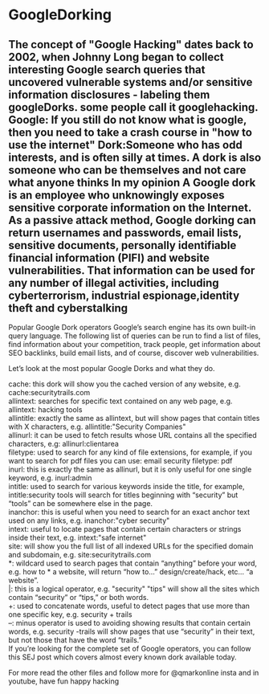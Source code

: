 # GoogleDorking
The concept of "Google Hacking" dates back to 2002, when Johnny Long began to collect interesting Google search queries that uncovered vulnerable systems and/or sensitive information disclosures - labeling them googleDorks. some people call it googlehacking.  Google: If you still do not know what is google, then you need to take a crash course in "how to use the internet"  Dork:Someone who has odd interests, and is often silly at times. A dork is also someone who can be themselves and not care what anyone thinks  In my opinion A Google dork is an employee who unknowingly exposes sensitive corporate information on the Internet.  As a passive attack method, Google dorking can return usernames and passwords, email lists, sensitive documents, personally identifiable financial information (PIFI) and website vulnerabilities.  That information can be used for any number of illegal activities, including cyberterrorism, industrial espionage,identity theft and cyberstalking
--------------------------------------------------------------------------------------
Popular Google Dork operators
Google’s search engine has its own built-in query language. The following list of queries can be run to find a list of files, find information about your competition, track people, get information about SEO backlinks, build email lists, and of course, discover web vulnerabilities.

Let’s look at the most popular Google Dorks and what they do.

cache: this dork will show you the cached version of any website, e.g. cache:securitytrails.com <br>
allintext: searches for specific text contained on any web page, e.g. allintext: hacking tools<br>
allintitle: exactly the same as allintext, but will show pages that contain titles with X characters, e.g. allintitle:"Security Companies"<br>
allinurl: it can be used to fetch results whose URL contains all the specified characters, e.g: allinurl:clientarea<br>
filetype: used to search for any kind of file extensions, for example, if you want to search for pdf files you can use: email security filetype: pdf<br>
inurl: this is exactly the same as allinurl, but it is only useful for one single keyword, e.g. inurl:admin<br>
intitle: used to search for various keywords inside the title, for example, intitle:security tools will search for titles beginning with “security” but “tools” can be somewhere else in the page.<br>
inanchor: this is useful when you need to search for an exact anchor text used on any links, e.g. inanchor:"cyber security"<br>
intext: useful to locate pages that contain certain characters or strings inside their text, e.g. intext:"safe internet"<br>
site: will show you the full list of all indexed URLs for the specified domain and subdomain, e.g. site:securitytrails.com<br>
*: wildcard used to search pages that contain “anything” before your word, e.g. how to * a website, will return “how to…” design/create/hack, etc… “a website”.<br>
|: this is a logical operator, e.g. "security" "tips" will show all the sites which contain “security” or “tips,” or both words.<br>
+: used to concatenate words, useful to detect pages that use more than one specific key, e.g. security + trails<br>
–: minus operator is used to avoiding showing results that contain certain words, e.g. security -trails will show pages that use “security” in their text, but not those that have the word “trails.”<br>
If you’re looking for the complete set of Google operators, you can follow this SEJ post which covers almost every known dork available today.
<br>

For more read the other files and follow more for @qmarkonline insta and in youtube, have fun happy hacking
